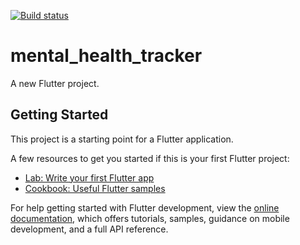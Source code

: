 [![Build status](https://build.appcenter.ms/v0.1/apps/62aba4ba-40c6-4f22-b87b-020730863f17/branches/main/badge)](https://appcenter.ms) 


# mental_health_tracker

A new Flutter project.

## Getting Started

This project is a starting point for a Flutter application.

A few resources to get you started if this is your first Flutter project:

- [Lab: Write your first Flutter app](https://docs.flutter.dev/get-started/codelab)
- [Cookbook: Useful Flutter samples](https://docs.flutter.dev/cookbook)

For help getting started with Flutter development, view the
[online documentation](https://docs.flutter.dev/), which offers tutorials,
samples, guidance on mobile development, and a full API reference. 
